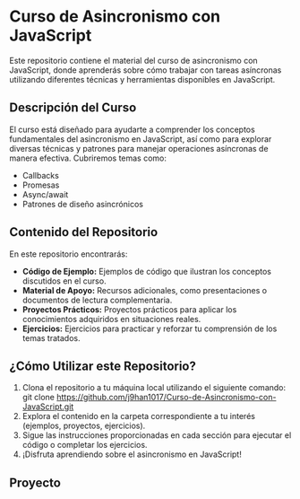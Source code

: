 # Curso de Asincronismo con JavaScript

Este repositorio contiene el material del curso de asincronismo con JavaScript, donde aprenderás sobre cómo trabajar con tareas asíncronas utilizando diferentes técnicas y herramientas disponibles en JavaScript.

## Descripción del Curso

El curso está diseñado para ayudarte a comprender los conceptos fundamentales del asincronismo en JavaScript, así como para explorar diversas técnicas y patrones para manejar operaciones asíncronas de manera efectiva. Cubriremos temas como:

- Callbacks
- Promesas
- Async/await
- Patrones de diseño asincrónicos

## Contenido del Repositorio

En este repositorio encontrarás:

- **Código de Ejemplo:** Ejemplos de código que ilustran los conceptos discutidos en el curso.
- **Material de Apoyo:** Recursos adicionales, como presentaciones o documentos de lectura complementaria.
- **Proyectos Prácticos:** Proyectos prácticos para aplicar los conocimientos adquiridos en situaciones reales.
- **Ejercicios:** Ejercicios para practicar y reforzar tu comprensión de los temas tratados.

## ¿Cómo Utilizar este Repositorio?

1. Clona el repositorio a tu máquina local utilizando el siguiente comando: git clone https://github.com/j9han1017/Curso-de-Asincronismo-con-JavaScript.git
2. Explora el contenido en la carpeta correspondiente a tu interés (ejemplos, proyectos, ejercicios).
3. Sigue las instrucciones proporcionadas en cada sección para ejecutar el código o completar los ejercicios.
4. ¡Disfruta aprendiendo sobre el asincronismo en JavaScript!

## Proyecto 






